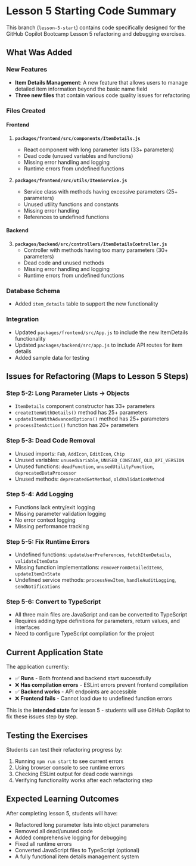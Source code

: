 # Lesson 5 Starting Code Summary

This branch (`lesson-5-start`) contains code specifically designed for the GitHub Copilot Bootcamp Lesson 5 refactoring and debugging exercises.

## What Was Added

### New Features
- **Item Details Management**: A new feature that allows users to manage detailed item information beyond the basic name field
- **Three new files** that contain various code quality issues for refactoring

### Files Created

#### Frontend
1. **`packages/frontend/src/components/ItemDetails.js`**
   - React component with long parameter lists (33+ parameters)
   - Dead code (unused variables and functions)
   - Missing error handling and logging
   - Runtime errors from undefined functions

2. **`packages/frontend/src/utils/ItemService.js`**
   - Service class with methods having excessive parameters (25+ parameters)
   - Unused utility functions and constants
   - Missing error handling
   - References to undefined functions

#### Backend
3. **`packages/backend/src/controllers/ItemDetailsController.js`**
   - Controller with methods having too many parameters (30+ parameters)
   - Dead code and unused methods
   - Missing error handling and logging
   - Runtime errors from undefined functions

### Database Schema
- Added `item_details` table to support the new functionality

### Integration
- Updated `packages/frontend/src/App.js` to include the new ItemDetails functionality
- Updated `packages/backend/src/app.js` to include API routes for item details
- Added sample data for testing

## Issues for Refactoring (Maps to Lesson 5 Steps)

### Step 5-2: Long Parameter Lists → Objects
- `ItemDetails` component constructor has 33+ parameters
- `createItemWithDetails()` method has 25+ parameters  
- `updateItemWithAdvancedOptions()` method has 25+ parameters
- `processItemAction()` function has 20+ parameters

### Step 5-3: Dead Code Removal
- Unused imports: `Fab`, `AddIcon`, `EditIcon`, `Chip`
- Unused variables: `unusedVariable`, `UNUSED_CONSTANT`, `OLD_API_VERSION`
- Unused functions: `deadFunction`, `unusedUtilityFunction`, `deprecatedDataProcessor`
- Unused methods: `deprecatedGetMethod`, `oldValidationMethod`

### Step 5-4: Add Logging
- Functions lack entry/exit logging
- Missing parameter validation logging
- No error context logging
- Missing performance tracking

### Step 5-5: Fix Runtime Errors
- Undefined functions: `updateUserPreferences`, `fetchItemDetails`, `validateItemData`
- Missing function implementations: `removeFromDetailedItems`, `updateItemInState`
- Undefined service methods: `processNewItem`, `handleAuditLogging`, `sendNotifications`

### Step 5-6: Convert to TypeScript
- All three main files are JavaScript and can be converted to TypeScript
- Requires adding type definitions for parameters, return values, and interfaces
- Need to configure TypeScript compilation for the project

## Current Application State

The application currently:
- ✅ **Runs** - Both frontend and backend start successfully
- ❌ **Has compilation errors** - ESLint errors prevent frontend compilation
- ✅ **Backend works** - API endpoints are accessible
- ❌ **Frontend fails** - Cannot load due to undefined function errors

This is the **intended state** for lesson 5 - students will use GitHub Copilot to fix these issues step by step.

## Testing the Exercises

Students can test their refactoring progress by:
1. Running `npm run start` to see current errors
2. Using browser console to see runtime errors  
3. Checking ESLint output for dead code warnings
4. Verifying functionality works after each refactoring step

## Expected Learning Outcomes

After completing lesson 5, students will have:
- Refactored long parameter lists into object parameters
- Removed all dead/unused code
- Added comprehensive logging for debugging
- Fixed all runtime errors
- Converted JavaScript files to TypeScript (optional)
- A fully functional item details management system
